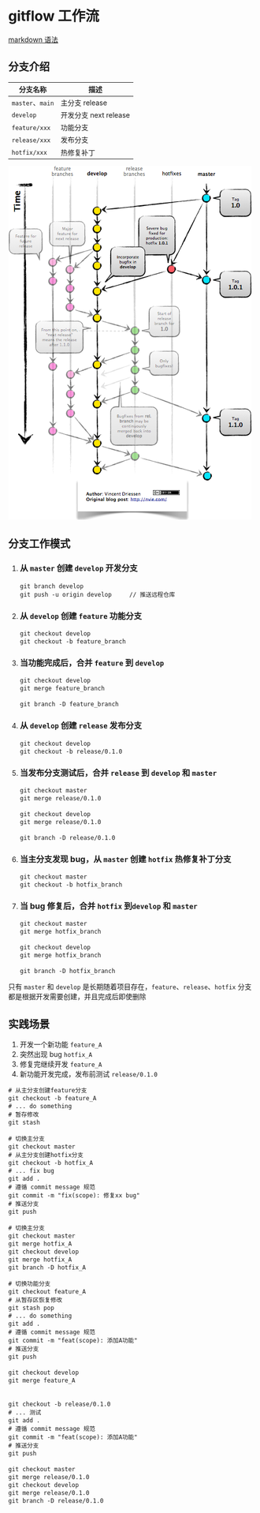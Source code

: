 # gitflow 工作流

[markdown 语法](https://markdown.com.cn/cheat-sheet.html#%E6%80%BB%E8%A7%88)

## 分支介绍

| 分支名称         | 描述                  |
| ---------------- | --------------------- |
| `master`、`main` | 主分支 release        |
| `develop`        | 开发分支 next release |
| `feature/xxx`    | 功能分支              |
| `release/xxx`    | 发布分支              |
| `hotfix/xxx`     | 热修复补丁            |

![github-flow](../images/03-1-GitFlowHotfixBranch.png)

## 分支工作模式

1. ### 从 `master` 创建 `develop` 开发分支

   ```git
   git branch develop
   git push -u origin develop     // 推送远程仓库
   ```

2. ### 从 `develop` 创建 `feature` 功能分支

   ```git
   git checkout develop
   git checkout -b feature_branch
   ```

3. ### 当功能完成后，合并 `feature` 到 `develop`

   ```git
   git checkout develop
   git merge feature_branch

   git branch -D feature_branch
   ```

4. ### 从 `develop` 创建 `release` 发布分支

   ```git
   git checkout develop
   git checkout -b release/0.1.0
   ```

5. ### 当发布分支测试后，合并 `release` 到 `develop` 和 `master`

   ```git
   git checkout master
   git merge release/0.1.0

   git checkout develop
   git merge release/0.1.0

   git branch -D release/0.1.0
   ```

6. ### 当主分支发现 bug，从 `master` 创建 `hotfix` 热修复补丁分支

   ```git
   git checkout master
   git checkout -b hotfix_branch
   ```

7. ### 当 bug 修复后，合并 `hotfix` 到`develop` 和 `master`

   ```git
   git checkout master
   git merge hotfix_branch

   git checkout develop
   git merge hotfix_branch

   git branch -D hotfix_branch
   ```

只有 `master` 和 `develop` 是长期随着项目存在，`feature`、`release`、`hotfix` 分支都是根据开发需要创建，并且完成后即使删除

## 实践场景

1. 开发一个新功能 `feature_A`
2. 突然出现 bug `hotfix_A`
3. 修复完继续开发 `feature_A`
4. 新功能开发完成，发布前测试 `release/0.1.0`

```shell
# 从主分支创建feature分支
git checkout -b feature_A
# ... do something
# 暂存修改
git stash

# 切换主分支
git checkout master
# 从主分支创建hotfix分支
git checkout -b hotfix_A
# ... fix bug
git add .
# 遵循 commit message 规范
git commit -m "fix(scope): 修复xx bug"
# 推送分支
git push

# 切换主分支
git checkout master
git merge hotfix_A
git checkout develop
git merge hotfix_A
git branch -D hotfix_A

# 切换功能分支
git checkout feature_A
# 从暂存区恢复修改
git stash pop
# ... do something
git add .
# 遵循 commit message 规范
git commit -m "feat(scope): 添加A功能"
# 推送分支
git push

git checkout develop
git merge feature_A


git checkout -b release/0.1.0
# ... 测试
git add .
# 遵循 commit message 规范
git commit -m "feat(scope): 添加A功能"
# 推送分支
git push

git checkout master
git merge release/0.1.0
git checkout develop
git merge release/0.1.0
git branch -D release/0.1.0

```
